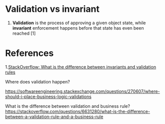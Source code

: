 # Validation vs invariant

1. __Validation__ is the process of approving a given object state, while __invariant__ enforcement happens before that state has even been reached [1]


# References
1.[StackOverflow: What is the difference between invariants and validation rules](https://stackoverflow.com/questions/30190302/what-is-the-difference-between-invariants-and-validation-rules)

Where does validation happen?

https://softwareengineering.stackexchange.com/questions/270607/where-should-i-place-business-logic-validations

What is the difference between validation and business rule?
https://stackoverflow.com/questions/6631280/what-is-the-difference-between-a-validation-rule-and-a-business-rule
